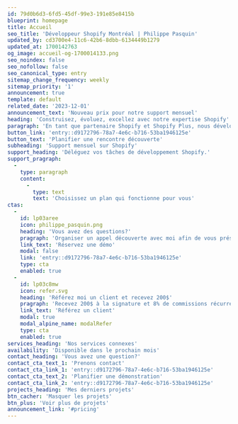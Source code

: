 ```yaml
---
id: 79d0b6d3-6fd5-45df-99e3-191e85e8415b
blueprint: homepage
title: Accueil
seo_title: 'Développeur Shopify Montréal | Philippe Pasquin'
updated_by: cd3700e4-11c6-42b6-8dbb-6134449b1279
updated_at: 1700142763
og_image: accueil-og-1700014133.png
seo_noindex: false
seo_nofollow: false
seo_canonical_type: entry
sitemap_change_frequency: weekly
sitemap_priority: '1'
announcement: true
template: default
related_date: '2023-12-01'
announcement_text: 'Nouveau prix pour notre support mensuel'
heading: 'Construisez, évoluez, excellez avec notre expertise Shopify'
paragraph: 'En tant que partenaire Shopify et Shopify Plus, nous développons, optimisons et assurons la maintenance de solutions eCommerce sur Shopify.'
button_link: 'entry::d9172796-78a7-4e6c-b716-53ba1946125e'
button_text: 'Planifier une rencontre découverte'
subheading: 'Support mensuel sur Shopify'
support_heading: 'Déléguez vos tâches de développement Shopify.'
support_pragraph:
  -
    type: paragraph
    content:
      -
        type: text
        text: 'Choisissez un plan qui fonctionne pour vous'
ctas:
  -
    id: lp03aree
    icon: philippe_pasquin.png
    heading: 'Vous avez des questions?'
    pragraph: 'Organiser un appel découverte avec moi afin de vous présentez nos abonnements'
    link_text: 'Réservez une démo'
    modal: false
    link: 'entry::d9172796-78a7-4e6c-b716-53ba1946125e'
    type: cta
    enabled: true
  -
    id: lp03c8mw
    icon: refer.svg
    heading: 'Référez moi un client et recevez 200$'
    pragraph: 'Recevez 200$ à la signature et 8% de commissions récurrentes.'
    link_text: 'Référez un client'
    modal: true
    modal_alpine_name: modalRefer
    type: cta
    enabled: true
services_heading: 'Nos services connexes'
availability: 'Disponible dans le prochain mois'
contact_heading: 'Vous avez une question?'
contact_cta_text_1: 'Prenons contact'
contact_cta_link_1: 'entry::d9172796-78a7-4e6c-b716-53ba1946125e'
contact_cta_text_2: 'Planifier une démonstration'
contact_cta_link_2: 'entry::d9172796-78a7-4e6c-b716-53ba1946125e'
projects_heading: 'Mes derniers projets'
btn_cacher: 'Masquer les projets'
btn_plus: 'Voir plus de projets'
announcement_link: '#pricing'
---
```

